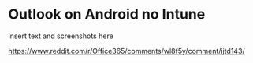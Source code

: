 # Outlook on Android no Intune

insert text and screenshots here

https://www.reddit.com/r/Office365/comments/wl8f5y/comment/ijtd143/
